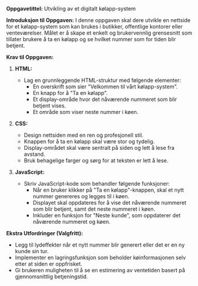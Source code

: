 **Oppgavetittel:** Utvikling av et digitalt kølapp-system

**Introduksjon til Oppgaven:**
I denne oppgaven skal dere utvikle en nettside for et kølapp-system som kan brukes i butikker, 
offentlige kontorer eller venteværelser. 
Målet er å skape et enkelt og brukervennlig grensesnitt som 
tillater brukere å ta en kølapp og se hvilket nummer som for tiden blir betjent.

**Krav til Oppgaven:**

1. **HTML:**
   - Lag en grunnleggende HTML-struktur med følgende elementer:
     - En overskrift som sier "Velkommen til vårt kølapp-system".
     - En knapp for å "Ta en kølapp".
     - Et display-område hvor det nåværende nummeret som blir betjent vises.
     - Et område som viser neste nummer i køen.

2. **CSS:**
   - Design nettsiden med en ren og profesjonell stil.
   - Knappen for å ta en kølapp skal være stor og tydelig.
   - Display-området skal være sentralt på siden og lett å lese fra avstand.
   - Bruk behagelige farger og sørg for at teksten er lett å lese.

3. **JavaScript:**
   - Skriv JavaScript-kode som behandler følgende funksjoner:
     - Når en bruker klikker på "Ta en kølapp"-knappen, skal et nytt nummer genereres og legges til i køen.
     - Displayet skal oppdateres for å vise det nåværende nummeret som blir betjent, samt det neste nummeret i køen.
     - Inkluder en funksjon for "Neste kunde", som oppdaterer det nåværende nummeret og køen.

**Ekstra Utfordringer (Valgfritt):**
- Legg til lydeffekter når et nytt nummer blir generert eller det er en ny kunde sin tur.
- Implementer en lagringsfunksjon som beholder køinformasjonen selv etter at siden er oppfrisket.
- Gi brukeren muligheten til å se en estimering av ventetiden basert på gjennomsnittlig betjeningstid.

